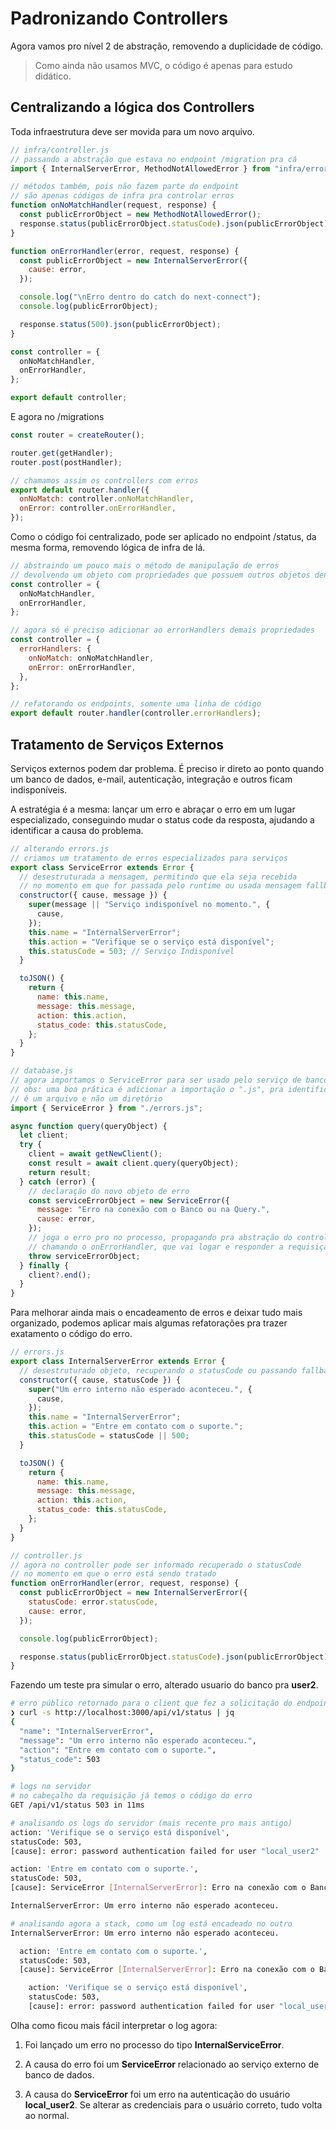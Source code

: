 # Padronizando Controllers

Agora vamos pro nível 2 de abstração, removendo a duplicidade de código.

> Como ainda não usamos MVC, o código é apenas para estudo didático.

## Centralizando a lógica dos Controllers

Toda infraestrutura deve ser movida para um novo arquivo.

```js
// infra/controller.js
// passando a abstração que estava no endpoint /migration pra cá
import { InternalServerError, MethodNotAllowedError } from "infra/errors";

// métodos também, pois não fazem parte do endpoint
// são apenas códigos de infra pra controlar erros
function onNoMatchHandler(request, response) {
  const publicErrorObject = new MethodNotAllowedError();
  response.status(publicErrorObject.statusCode).json(publicErrorObject);
}

function onErrorHandler(error, request, response) {
  const publicErrorObject = new InternalServerError({
    cause: error,
  });

  console.log("\nErro dentro do catch do next-connect");
  console.log(publicErrorObject);

  response.status(500).json(publicErrorObject);
}

const controller = {
  onNoMatchHandler,
  onErrorHandler,
};

export default controller;
```

E agora no /migrations

```js
const router = createRouter();

router.get(getHandler);
router.post(postHandler);

// chamamos assim os controllers com erros
export default router.handler({
  onNoMatch: controller.onNoMatchHandler,
  onError: controller.onErrorHandler,
});
```

Como o código foi centralizado, pode ser aplicado no endpoint /status, da mesma forma, removendo lógica de infra de lá.

```js
// abstraindo um pouco mais o método de manipulação de erros
// devolvendo um objeto com propriedades que possuem outros objetos dentro
const controller = {
  onNoMatchHandler,
  onErrorHandler,
};

// agora só é preciso adicionar ao errorHandlers demais propriedades
const controller = {
  errorHandlers: {
    onNoMatch: onNoMatchHandler,
    onError: onErrorHandler,
  },
};

// refatorando os endpoints, somente uma linha de código
export default router.handler(controller.errorHandlers);
```

## Tratamento de Serviços Externos

Serviços externos podem dar problema. É preciso ir direto ao ponto quando um banco de dados, e-mail, autenticação, integração e outros ficam indisponíveis.

A estratégia é a mesma: lançar um erro e abraçar o erro em um lugar especializado, conseguindo mudar o status code da resposta, ajudando a identificar a causa do problema.

```js
// alterando errors.js
// criamos um tratamento de erros especializados para serviços
export class ServiceError extends Error {
  // desestruturada a mensagem, permitindo que ela seja recebida
  // no momento em que for passada pelo runtime ou usada mensagem fallback padrão
  constructor({ cause, message }) {
    super(message || "Serviço indisponível no momento.", {
      cause,
    });
    this.name = "InternalServerError";
    this.action = "Verifique se o serviço está disponível";
    this.statusCode = 503; // Serviço Indisponível
  }

  toJSON() {
    return {
      name: this.name,
      message: this.message,
      action: this.action,
      status_code: this.statusCode,
    };
  }
}

// database.js
// agora importamos o ServiceError para ser usado pelo serviço de banco de dados
// obs: uma boa prática é adicionar a importação o ".js", pra identificar que
// é um arquivo e não um diretório
import { ServiceError } from "./errors.js";

async function query(queryObject) {
  let client;
  try {
    client = await getNewClient();
    const result = await client.query(queryObject);
    return result;
  } catch (error) {
    // declaração do novo objeto de erro
    const serviceErrorObject = new ServiceError({
      message: "Erro na conexão com o Banco ou na Query.",
      cause: error,
    });
    // joga o erro pro no processo, propagando pra abstração do controller,
    // chamando o onErrorHandler, que vai logar e responder a requisição.
    throw serviceErrorObject;
  } finally {
    client?.end();
  }
}
```

Para melhorar ainda mais o encadeamento de erros e deixar tudo mais organizado, podemos aplicar mais algumas refatorações pra trazer exatamento o código do erro.

```js
// errors.js
export class InternalServerError extends Error {
  // desestruturado objeto, recuperando o statusCode ou passando fallback
  constructor({ cause, statusCode }) {
    super("Um erro interno não esperado aconteceu.", {
      cause,
    });
    this.name = "InternalServerError";
    this.action = "Entre em contato com o suporte.";
    this.statusCode = statusCode || 500;
  }

  toJSON() {
    return {
      name: this.name,
      message: this.message,
      action: this.action,
      status_code: this.statusCode,
    };
  }
}

// controller.js
// agora no controller pode ser informado recuperado o statusCode
// no momento em que o erro está sendo tratado
function onErrorHandler(error, request, response) {
  const publicErrorObject = new InternalServerError({
    statusCode: error.statusCode,
    cause: error,
  });

  console.log(publicErrorObject);

  response.status(publicErrorObject.statusCode).json(publicErrorObject);
}
```

Fazendo um teste pra simular o erro, alterado usuario do banco pra **user2**.

```bash
# erro público retornado para o client que fez a solicitação do endpoint
❯ curl -s http://localhost:3000/api/v1/status | jq
{
  "name": "InternalServerError",
  "message": "Um erro interno não esperado aconteceu.",
  "action": "Entre em contato com o suporte.",
  "status_code": 503
}

# logs no servidor
# no cabeçalho da requisição já temos o código do erro
GET /api/v1/status 503 in 11ms

# analisando os logs do servidor (mais recente pro mais antigo)
action: 'Verifique se o serviço está disponível',
statusCode: 503,
[cause]: error: password authentication failed for user "local_user2"

action: 'Entre em contato com o suporte.',
statusCode: 503,
[cause]: ServiceError [InternalServerError]: Erro na conexão com o Banco ou na Query.

InternalServerError: Um erro interno não esperado aconteceu.

# analisando agora a stack, como um log está encadeado no outro
InternalServerError: Um erro interno não esperado aconteceu.

  action: 'Entre em contato com o suporte.',
  statusCode: 503,
  [cause]: ServiceError [InternalServerError]: Erro na conexão com o Banco ou na Query.

    action: 'Verifique se o serviço está disponível',
    statusCode: 503,
    [cause]: error: password authentication failed for user "local_user2"
```

Olha como ficou mais fácil interpretar o log agora:

1. Foi lançado um erro no processo do tipo **InternalServiceError**.

1. A causa do erro foi um **ServiceError** relacionado ao serviço externo de banco de dados.

1. A causa do **ServiceError** foi um erro na autenticação do usuário **local_user2**. Se alterar as credenciais para o usuário correto, tudo volta ao normal.
